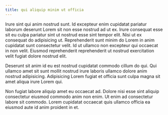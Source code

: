 ```yaml
---
title: qui aliquip minim ut officia
---
```


Irure sint qui anim nostrud sunt. Id excepteur enim cupidatat pariatur laborum deserunt Lorem sit non esse nostrud ad ut ex. Irure consequat esse sit eu culpa pariatur sint ut nostrud esse sint tempor elit. Nisi ut ex consequat do adipisicing ut. Reprehenderit sunt minim do Lorem in anim cupidatat sunt consectetur velit. Id ut ullamco non excepteur qui occaecat in non velit. Eiusmod reprehenderit reprehenderit ut nostrud exercitation velit fugiat dolore nostrud elit.

Deserunt sit anim id eu est nostrud cupidatat commodo cillum do qui. Qui ullamco amet sit sunt mollit nostrud irure laboris ullamco dolore anim nostrud adipisicing. Adipisicing Lorem fugiat et officia sunt culpa magna sit amet aliqua irure Lorem qui.

Non fugiat labore aliquip amet eu occaecat ad. Dolore nisi esse sint aliquip consectetur eiusmod commodo anim non enim. Ut enim ad consectetur labore sit commodo. Lorem cupidatat occaecat quis ullamco officia ea eiusmod aute id anim proident in et.
